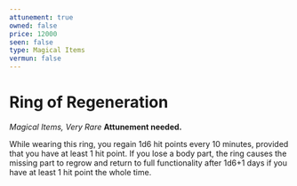 ```yaml
---
attunement: true
owned: false
price: 12000
seen: false
type: Magical Items
vermun: false
---
```

# Ring of Regeneration

*Magical Items, Very Rare* **Attunement needed.**

While wearing this ring, you regain 1d6 hit points every 10 minutes, provided that you have at least 1 hit point. If you lose a body part, the ring causes the missing part to regrow and return to full functionality after 1d6+1 days if you have at least 1 hit point the whole time.